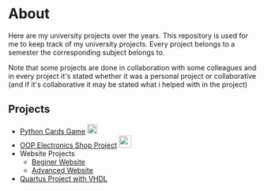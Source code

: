 # About
Here are my university projects over the years. This repository is used for me to keep track of my university projects. Every project belongs to a semester the corresponding subject belongs to.

Note that some projects are done in collaboration with some colleagues and in every project it's stated whether it was a personal project or collaborative (and if it's collaborative it may be stated what i helped with in the project)


## Projects

- [Python Cards Game](https://github.com/abki12c/AUEB-projects/tree/main/1st%20semester/Introduction%20to%20Computer%20Science/Python%20project) <img src="https://github.com/buildkite/emojis/blob/main/img-buildkite-64/python.png" width="20" height="20"/>
- [OOP Electronics Shop Project](https://github.com/abki12c/AUEB-projects/tree/main/2nd%20semester/Java%20Programming) <img src="https://emoji.gg/assets/emoji/java.png" width="25" height="25"/>
- Website Projects
  - [Beginer Website](https://github.com/abki12c/AUEB-projects/tree/main/1st%20semester/Introduction%20to%20Computer%20Science/website%20project)
  - [Advanced Website](https://github.com/abki12c/AUEB-projects/tree/main/7th%20semester/Web%20Development)
- [Quartus Project with VHDL](https://github.com/abki12c/AUEB-projects/tree/main/2nd%20semester/Digital%20Logic%20Design)
